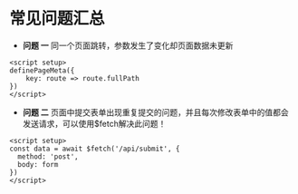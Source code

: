 # 常见问题汇总

- **问题 一** 同一个页面跳转，参数发生了变化却页面数据未更新

```vue
<script setup>
definePageMeta({
    key: route => route.fullPath
})
</script>
```

- **问题 二** 页面中提交表单出现重复提交的问题，并且每次修改表单中的值都会发送请求，可以使用$fetch解决此问题！

```vue
<script setup>
const data = await $fetch('/api/submit', {
  method: 'post',
  body: form
})
</script> 
```